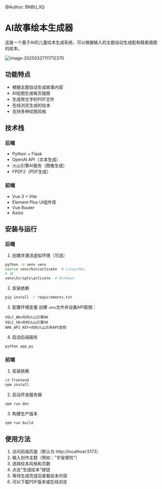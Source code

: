 @Author: BNBU_XQ

# AI故事绘本生成器

这是一个基于AI的儿童绘本生成系统，可以根据输入的主题自动生成配有精美插图的绘本。

![image-20250327111712370](./README.assets/image-20250327111712370.png)

## 功能特点

- 根据主题自动生成故事内容
- AI绘图生成每页插图
- 生成带文字的PDF文件
- 在线浏览生成的绘本
- 支持多种绘图风格

## 技术栈

### 后端
- Python + Flask
- OpenAI API（文本生成）
- 火山引擎AI服务（图像生成）
- FPDF2（PDF生成）

### 前端
- Vue 3 + Vite
- Element Plus UI组件库
- Vue Router
- Axios

## 安装与运行

### 后端

1. 创建并激活虚拟环境（可选）
```bash
python -m venv venv
source venv/bin/activate  # Linux/Mac
# 或
venv\Scripts\activate  # Windows
```

2. 安装依赖
```bash
pip install -r requirements.txt
```

3. 配置环境变量
创建`.env`文件并设置API密钥：
```
VOLC_AK=你的火山引擎AK
VOLC_SK=你的火山引擎SK
ARK_API_KEY=你的火山方舟API密钥
```

4. 启动后端服务
```bash
python app.py
```

### 前端

1. 安装依赖
```bash
cd frontend
npm install
```

2. 启动开发服务器
```bash
npm run dev
```

3. 构建生产版本
```bash
npm run build
```

## 使用方法

1. 访问前端页面（默认为 http://localhost:5173）
2. 输入创作主题（例如："宇宙冒险"）
3. 选择绘本风格和页数
4. 点击"生成绘本"按钮
5. 等待生成完成后查看绘本内容
6. 可以下载PDF版本或在线浏览